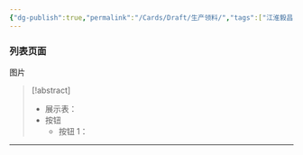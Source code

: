 ```yaml
---
{"dg-publish":true,"permalink":"/Cards/Draft/生产领料/","tags":["江淮毅昌/蝶创I-MES/MES"]}
---
```



### 列表页面

图片

> [!abstract]
> - 展示表：
> - 按钮
> 	- 按钮 1：

---

